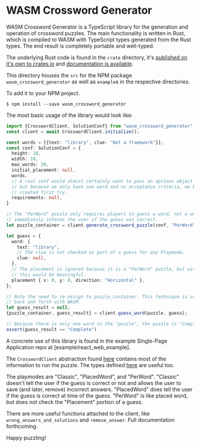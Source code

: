 # WASM Crossword Generator
WASM Crossword Generator is a TypeScript library for the generation and operation of crossword puzzles. The main functionality is written in Rust, which is compiled to WASM with TypeScript types generated from the Rust types. The end result is completely portable and well-typed.


The underlying Rust code is found in the `crate` directory, it's [published on it's own to crates.io](https://crates.io/crates/wasm_crossword_generator) and [documentation is available](https://docs.rs/wasm_crossword_generator/latest/wasm_crossword_generator/).

This directory houses the `src` for the NPM package `wasm_crossword_generator` as well as `example`s in the respective directories.

To add it to your NPM project.
```
$ npm install --save wasm_crossword_generator
```

The most basic usage of the library would look like:
```typescript
import {CrosswordClient, SolutionConf} from "wasm_crossword_generator";
const client = await CrosswordClient.initialize();

const words = [{text: "library", clue: "Not a framework"}];
const conf: SolutionConf = {
  height: 10,
  width: 10,
  max_words: 20,
  initial_placement: null,
  words,
  // A real conf would almost certainly want to pass an options object here to enable retries,
  // but because we only have one word and no acceptance criteria, we know that the puzzle will be
  // created first try.
  requirements: null,
}

// The "PerWord" puzzle only requires players to guess a word, not a word and a placement. It also
// immediately informs the user if the guess was correct.
let puzzle_container = client.generate_crossword_puzzle(conf, "PerWord");

let guess = {
  word: {
    text: "library",
	// The clue is not checked as part of a guess for any Playmode.
	clue: null,
  },
  // The placement is ignored because it is a "PerWord" puzzle, but with other Playmodes
  // this would be meaningful.
  placement { x: 0, y: 0, direction: "Horizontal" },
};

// Note the need to re-assign to puzzle_container. This technique is used to pass ownership
// back and forth with WASM.
let guess_result = null;
{puzzle_container, guess_result} = client.guess_word(puzzle, guess);

// Because there is only one word in the "puzzle", the puzzle is "Complete" after one guess.
assert(guess_result == "Complete")
```

A concrete use of this library is found in the example Single-Page Application repo at [example/react_web_example].

The `CrosswordClient` abstraction found [here](src/crossword_generator_wrapper.ts) contains most of the information to run the puzzle. The types defined [here](dist/types/pkg/wasm_crossword_generator.d.ts) are useful too.

The playmodes are "Classic", "PlacedWord", and "PerWord". "Classic" doesn't tell the user if the guess is correct or not and allows the user to save (and later, remove) incorrect answers. "PlacedWord" does tell the user if the guess is correct at time of the guess. "PerWord" is like placed word, but does not check the "Placement" portion of a guess.

There are more useful functions attached to the client, like `wrong_answers_and_solutions` and `remove_answer`. Full documentation forthcoming.

Happy puzzling!
